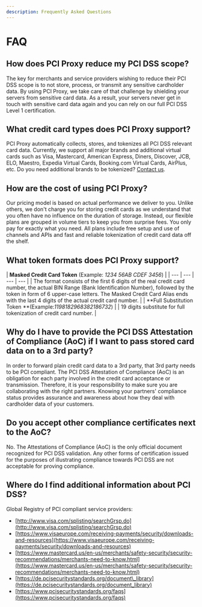 ```yaml
---
description: Frequently Asked Questions
---
```


# FAQ

## How does PCI Proxy reduce my PCI DSS scope?

The key for merchants and service providers wishing to reduce their PCI DSS scope is to not store, process, or transmit any sensitive cardholder data. By using PCI Proxy, we take care of that challenge by shielding your servers from sensitive card data. As a result, your servers never get in touch with sensitive card data again and you can rely on our full PCI DSS Level 1 certification.

## What credit card types does PCI Proxy support?

PCI Proxy automatically collects, stores, and tokenizes all PCI DSS relevant card data. Currently, we support all major brands and additional virtual cards such as Visa, Mastercard, American Express, Diners, Discover, JCB, ELO, Maestro, Expedia Virtual Cards, Booking.com Virtual Cards, AirPlus, etc. Do you need additional brands to be tokenized? [Contact us](https://www.pci-proxy.com/contact.html).

## How are the cost of using PCI Proxy?

Our pricing model is based on actual performance we deliver to you. Unlike others, we don't charge you for storing credit cards as we understand that you often have no influence on the duration of storage. Instead, our flexible plans are grouped in volume tiers to keep you from surprise fees. You only pay for exactly what you need. All plans include free setup and use of channels and APIs and fast and reliable tokenization of credit card data off the shelf.

## What token formats does PCI Proxy support?

| **Masked Credit Card Token** \(Example: _1234 56AB CDEF 3456_\) |
| --- | --- | --- | --- |
| The format consists of the first 6 digits of the real credit card number, the actual BIN Range \(Bank Identification Number\), followed by the token in form of 6 upper-case letters. The Masked Credit Card Alias ends with the last 4 digits of the actual credit card number. |
| **Full Substitution Token **\(Example:_1198182968382186732_\) |
| 19 digits substitute for full tokenization of credit card number. |

## Why do I have to provide the PCI DSS Attestation of Compliance \(AoC\) if I want to pass stored card data on to a 3rd party?

In order to forward plain credit card data to a 3rd party, that 3rd party needs to be PCI compliant. The PCI DSS Attestation of Compliance \(AoC\) is an obligation for each party involved in the credit card acceptance or transmission. Therefore, it is your responsibility to make sure you are collaborating with the right partners. Knowing your partners' compliance status provides assurance and awareness about how they deal with cardholder data of your customers.

## Do you accept other compliance certificates next to the AoC?

No. The Attestations of Compliance \(AoC\) is the only official document recognized for PCI DSS validation. Any other forms of certification issued for the purposes of illustrating compliance towards PCI DSS are not acceptable for proving compliance.

## Where do I find additional information about PCI DSS?

Global Registry of PCI compliant service providers:

* [http://www.visa.com/splisting/searchGrsp.do](http://www.visa.com/splisting/searchGrsp.do)
* [https://www.visaeurope.com/receiving-payments/security/downloads-and-resources](https://www.visaeurope.com/receiving-payments/security/downloads-and-resources)
* [https://www.mastercard.us/en-us/merchants/safety-security/security-recommendations/merchants-need-to-know.html](https://www.mastercard.us/en-us/merchants/safety-security/security-recommendations/merchants-need-to-know.html)
* [https://de.pcisecuritystandards.org/document\_library](https://de.pcisecuritystandards.org/document_library)
* [https://www.pcisecuritystandards.org/faqs](https://www.pcisecuritystandards.org/faqs)



